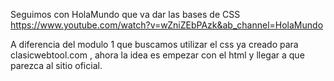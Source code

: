 Seguimos con HolaMundo que va dar las bases de CSS https://www.youtube.com/watch?v=wZniZEbPAzk&ab_channel=HolaMundo

A diferencia del modulo 1 que buscamos utilizar el css ya creado para clasicwebtool.com , ahora la idea es empezar con el html y llegar a que parezca al sitio oficial.
